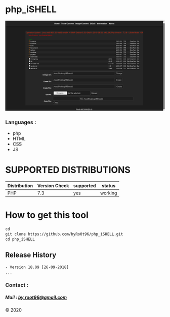 # php_iSHELL
![php_iSHELL](./Screenshot/Screenshot-1.png)

### Languages :
* php
* HTML
* CSS
* JS

# SUPPORTED DISTRIBUTIONS
|Distribution | Version Check | supported | status |
----------|-------|------|-------|
|PHP |7.3 | yes | working   |

# How to get this tool
```
cd
git clone https://github.com/byRo0t96/php_iSHELL.git
cd php_iSHELL
```

## Release History
```
- Version 18.09 [26-09-2018]
...
```



### Contact :

##### Mail : by.root96@gmail.com

© 2020
